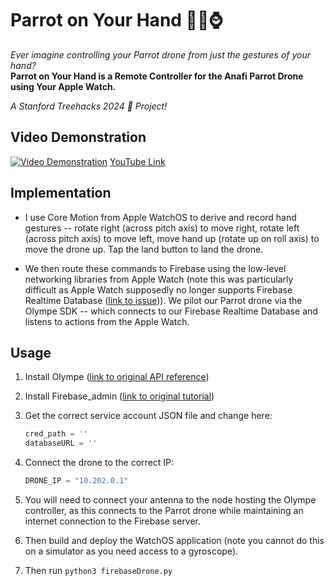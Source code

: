
# Parrot on Your Hand 🦜👋⌚
*Ever imagine controlling your Parrot drone from just the gestures of your hand?*  
**Parrot on Your Hand is a Remote Controller for the Anafi Parrot Drone using Your Apple Watch.**

*A Stanford Treehacks 2024 🌳 Project!*

## Video Demonstration
[![Video Demonstration](https://s5.ezgif.com/tmp/ezgif-5-a21f821d22.gif)](https://youtu.be/ArSJQXZwJDI)
[YouTube Link](https://youtu.be/ArSJQXZwJDI)
## Implementation
- I use Core Motion from Apple WatchOS to derive and record hand gestures -- rotate right (across pitch axis) to move right, rotate left (across pitch axis) to move left, move hand up (rotate up on roll axis) to move the drone up. Tap the land button to land the drone.

- We then route these commands to Firebase using the low-level networking libraries from Apple Watch (note this was particularly difficult as Apple Watch supposedly no longer supports Firebase Realtime Database ([link to issue](https://firebase.google.com/docs/ios/learn-more))). We pilot our Parrot drone via the Olympe SDK -- which connects to our Firebase Realtime Database and listens to actions from the Apple Watch.

## Usage
1. Install Olympe ([link to original API reference](https://developer.parrot.com/docs/olympe/index.html))
2. Install Firebase_admin ([link to original tutorial](https://pypi.org/project/firebase-admin/))
3. Get the correct service account JSON file and change here:  
   ```python
   cred_path = ''
   databaseURL = ''
   ```
4. Connect the drone to the correct IP:  
   ```python
   DRONE_IP = "10.202.0.1"
   ```

5. You will need to connect your antenna to the node hosting the Olympe controller, as this connects to the Parrot drone while maintaining an internet connection to the Firebase server.

6. Then build and deploy the WatchOS application (note you cannot do this on a simulator as you need access to a gyroscope).

7. Then run `python3 firebaseDrone.py`
```
